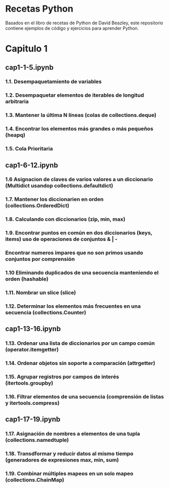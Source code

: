 # Recetas Python

Basados en el libro de recetas de Python de David Beazley, este repositorio contiene ejemplos de código y ejercicios para aprender Python.

# Capitulo 1

## cap1-1-5.ipynb

### 1.1. Desempaquetamiento de variables
### 1.2. Desempaquetar elementos de iterables de longitud arbitraria
### 1.3. Mantener la última N líneas (colas de collections.deque)
### 1.4. Encontrar los elementos más grandes o más pequeños (heapq)
### 1.5. Cola Prioritaria

## cap1-6-12.ipynb

### 1.6 Asignacion de claves de varios valores a un diccionario (Multidict usandop collections.defaultdict)
### 1.7. Mantener los diccionarien en orden (collections.OrderedDict)
### 1.8. Calculando con diccionarios (zip, min, max)
### 1.9. Encontrar puntos en común en dos diccionarios (keys, items) uso de operaciones de conjuntos & | -
### Encontrar numeros impares que no son primos usando conjuntos por comprensión
### 1.10 Eliminando duplicados de una secuencia manteniendo el orden (hashable)
### 1.11. Nombrar un slice (slice)
### 1.12. Determinar los elementos más frecuentes en una secuencia (collections.Counter)

## cap1-13-16.ipynb

### 1.13. Ordenar una lista de diccionarios por un campo común (operator.itemgetter)
### 1.14. Ordenar objetos sin soporte a comparación (attrgetter)
### 1.15. Agrupar registros por campos de interés (itertools.groupby)
### 1.16. Filtrar elementos de una secuencia (comprensión de listas y itertools.compress)

## cap1-17-19.ipynb

### 1.17. Asignación de nombres a elementos de una tupla (collections.namedtuple)
### 1.18. Transdformar y reducir datos al mismo tiempo (generadores de expresiones max, min, sum)
### 1.19. Combinar múltiples mapeos en un solo mapeo (collections.ChainMap)
